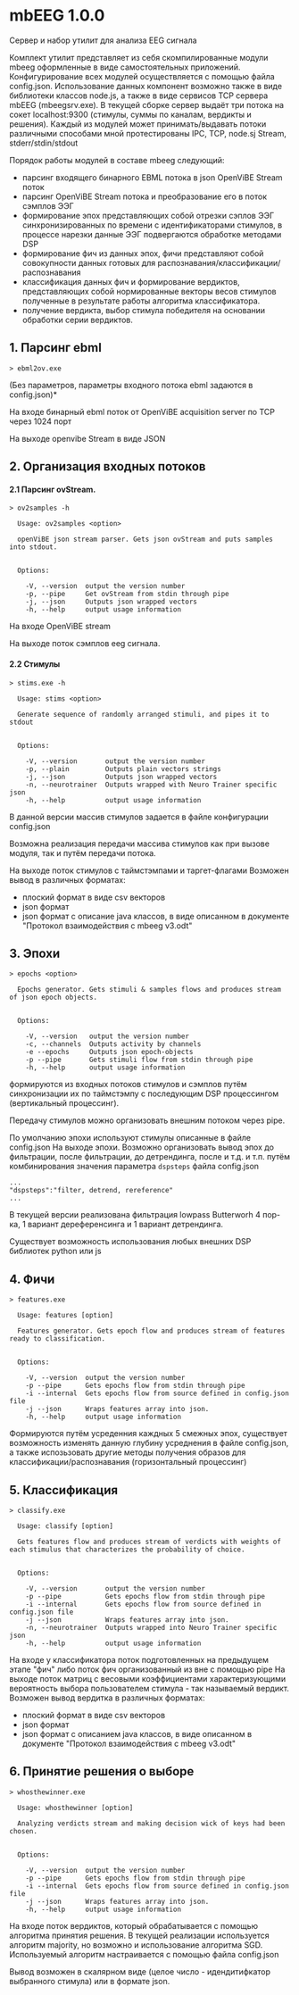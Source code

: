 # mbEEG 1.0.0

Сервер и набор утилит для анализа EEG сигнала

Комплект утилит представляет из себя скомпилированные модули mbeeg оформленные в 
виде самостоятельных приложений.
Конфигурирование всех модулей осуществляется с помощью файла config.json.
Использование данных компонент возможно также в виде библиотеки классов node.js, а также
в виде сервисов TCP сервера mbEEG (mbeegsrv.exe). В текущей сборке сервер выдаёт три потока на
сокет localhost:9300 (стимулы, суммы по каналам, вердикты и решения).
Каждый из модулей может принимать/выдавать потоки различными способами 
мной протестированы IPC, TCP, node.sj Stream, stderr/stdin/stdout

Порядок работы модулей в составе mbeeg следующий:
- парсинг входящего бинарного EBML потока в json OpenViBE Stream поток
- парсинг OpenViBE Stream потока и преобразование его в поток сэмплов ЭЭГ
- формирование эпох представляющих собой отрезки сэплов ЭЭГ синхронизированных по времени с идентификаторами стимулов, 
в процессе нарезки данные ЭЭГ подвергаются обработке методами DSP
- формирование фич из данных эпох, фичи представляют собой совокупности данных готовых для распознавания/классификации/распознавания
- классификация данных фич и формирование вердиктов, представляющих собой нормированные векторы весов стимулов полученные в результате работы
алгоритма классификатора.
- получение вердикта, выбор стимула победителя на основании обработки серии вердиктов.

## 1. Парсинг ebml

````
> ebml2ov.exe
````
(Без параметров, параметры входного потока ebml задаются в config.json)*
	
На входе бинарный ebml поток от OpenViBE acquisition server по TCP через 1024 порт

На выходе openvibe Stream в виде JSON

## 2. Организация входных потоков
#### 2.1 Парсинг ovStream.
  
````
> ov2samples -h
  
  Usage: ov2samples <option>

  openViBE json stream parser. Gets json ovStream and puts samples into stdout.


  Options:

    -V, --version  output the version number
    -p, --pipe     Get ovStream from stdin through pipe
    -j, --json     Outputs json wrapped vectors
    -h, --help     output usage information
````
На входе OpenViBE stream

На выходе поток сэмплов eeg сигнала.
	
#### 2.2 Стимулы

````
> stims.exe -h
  
  Usage: stims <option>

  Generate sequence of randomly arranged stimuli, and pipes it to stdout


  Options:

    -V, --version       output the version number
    -p, --plain         Outputs plain vectors strings
    -j, --json          Outputs json wrapped vectors
    -n, --neurotrainer  Outputs wrapped with Neuro Trainer specific json
    -h, --help          output usage information
````

В данной версии массив стимулов задается в файле конфигурации config.json

Возможна реализация передачи массива стимулов как при вызове модуля, так и путём передачи потока.

На выходе поток стимулов с таймстэмпами и таргет-флагами
Возможен вывод в различных форматах:
- плоский формат в виде csv векторов
- json формат 
- json формат с описание java классов, в виде описанном в документе "Протокол взаимодействия с mbeeg v3.odt"
		
## 3. Эпохи

````
> epochs <option>

  Epochs generator. Gets stimuli & samples flows and produces stream of json epoch objects.


  Options:

    -V, --version   output the version number
    -c, --channels  Outputs activity by channels
    -e --epochs     Outputs json epoch-objects
    -p --pipe       Gets stimuli flow from stdin through pipe
    -h, --help      output usage information
````

формируются из входных потоков стимулов и сэмплов путём синхронизации их по таймстэмпу с последующим DSP процессингом (вертикальный процессинг).
	
Передачу стимулов можно организовать внешним потоком через pipe.

По умолчанию эпохи используют стимулы описанные в файле config.json
На выходе эпохи. Возможно организовать вывод эпох до фильтрации, после фильтрации, до детрендинга, после и т.д. и т.п.
путём комбинирования значения параметра `dspsteps` файла config.json
````
...
"dspsteps":"filter, detrend, rereference"
...
````
	
В текущей версии реализована фильтрация lowpass Butterworh 4 пор-ка, 1 вариант дереференсинга и 1 вариант детрендинга. 

Существует возможность использования любых внешних DSP библиотек python или js
	
## 4. Фичи

````
> features.exe

  Usage: features [option]

  Features generator. Gets epoch flow and produces stream of features ready to classification.


  Options:

    -V, --version  output the version number
    -p --pipe      Gets epochs flow from stdin through pipe
    -i --internal  Gets epochs flow from source defined in config.json file
    -j --json      Wraps features array into json.
    -h, --help     output usage information
````

Формируются путём усреденния каждных 5 смежных эпох, существует возможность изменять данную глубину усреднения в файле config.json,
а также испозьзовать другие методы получения образов для классификации/распознавания (горизонтальный процессинг)
	
## 5. Классификация

````
> classify.exe

  Usage: classify [option]

  Gets features flow and produces stream of verdicts with weights of each stimulus that characterizes the probability of choice.


  Options:

    -V, --version       output the version number
    -p --pipe           Gets epochs flow from stdin through pipe
    -i --internal       Gets epochs flow from source defined in config.json file
    -j --json           Wraps features array into json.
    -n, --neurotrainer  Outputs wrapped into Neuro Trainer specific json
    -h, --help          output usage information
````

На входе у классификатора поток подготовленных на предыдущем этапе "фич" либо поток фич организованный из вне с помощью pipe
На выходе поток матриц с весовыми коэффициентами характеризующими вероятность выбора пользователем стимула - так называемый вердикт.
Возможен вывод вердитка в различных форматах:
- плоский формат в виде csv векторов
- json формат 
- json формат с описанием java классов, в виде описанном в документе "Протокол взаимодействия с mbeeg v3.odt"

## 6. Принятие решения о выборе

````
> whosthewinner.exe

  Usage: whosthewinner [option]

  Analyzing verdicts stream and making decision wick of keys had been chosen.
  

  Options:

    -V, --version  output the version number
    -p --pipe      Gets epochs flow from stdin through pipe
    -i --internal  Gets epochs flow from source defined in config.json file
    -j --json      Wraps features array into json.
    -h, --help     output usage information
````

На входе поток вердиктов, который обрабатывается с помощью алгоритма принятия решения. В текущей реализации используется алгоритм majority,
но возможно и использование алгоритма SGD. Используемый алгоритм настраивается с помощью файла config.json

Вывод возможен в скалярном виде (целое число - идендитифкатор выбранного стимула) или в формате json.
	
